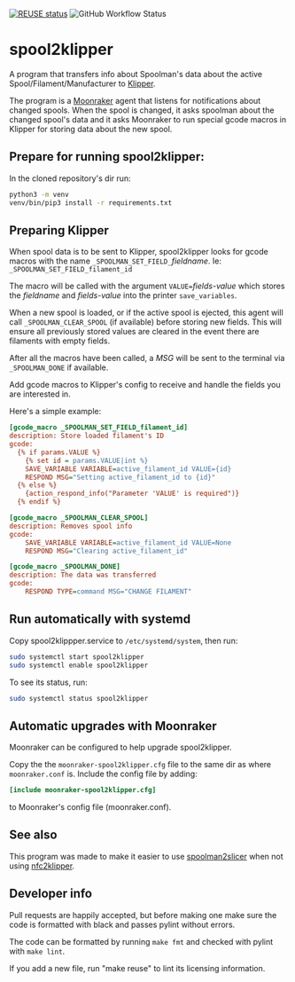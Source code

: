 <!--
SPDX-FileCopyrightText: 2025 psyfiend

SPDX-License-Identifier: GPL-3.0-or-later
-->

[![REUSE status](https://api.reuse.software/badge/github.com/psyfiend/spool2klipper)](https://api.reuse.software/info/github.com/psyfiend/spool2klipper)
![GitHub Workflow Status](https://github.com/psyfiend/spool2klipper/actions/workflows/pylint.yml/badge.svg)


# spool2klipper

A program that transfers info about Spoolman's data about the active Spool/Filament/Manufacturer to
[Klipper](https://www.klipper3d.org/).

The program is a [Moonraker](https://github.com/Arksine/moonraker) agent that listens for notifications
about changed spools. When the spool is changed, it asks spoolman about the changed spool's data
and it asks Moonraker to run special gcode macros in Klipper for storing data about the new spool.

## Prepare for running spool2klipper:

In the cloned repository's dir run:
```sh
python3 -m venv
venv/bin/pip3 install -r requirements.txt
```

<!-- Copy and update the `spool2klipper.cfg` to `~/.config/spool2klipper/spool2klipper.cfg`. -->

## Preparing Klipper

When spool data is to be sent to Klipper, spool2klipper looks for gcode macros with the name
`_SPOOLMAN_SET_FIELD_`_fieldname_. Ie:
`_SPOOLMAN_SET_FIELD_filament_id`

The macro will be called with the argument `VALUE=`_fields-value_ which stores the _fieldname_
and _fields-value_ into the printer `save_variables`.

When a new spool is loaded, or if the active spool is ejected, this agent will call 
`_SPOOLMAN_CLEAR_SPOOL` (if available) before storing new fields. This will ensure all previously 
stored values are cleared in the event there are filaments with empty fields.

After all the macros have been called, a _MSG_ will be sent to the terminal via 
`_SPOOLMAN_DONE` if available.

Add gcode macros to Klipper's config to receive and handle the fields you are interested in.

Here's a simple example:

```ini
[gcode_macro _SPOOLMAN_SET_FIELD_filament_id]
description: Store loaded filament's ID
gcode:
  {% if params.VALUE %}
    {% set id = params.VALUE|int %}
    SAVE_VARIABLE VARIABLE=active_filament_id VALUE={id}
    RESPOND MSG="Setting active_filament_id to {id}"
  {% else %}
    {action_respond_info("Parameter 'VALUE' is required")}
  {% endif %}

[gcode_macro _SPOOLMAN_CLEAR_SPOOL]
description: Removes spool info
gcode:
    SAVE_VARIABLE VARIABLE=active_filament_id VALUE=None
    RESPOND MSG="Clearing active_filament_id"

[gcode_macro _SPOOLMAN_DONE]
description: The data was transferred
gcode:
    RESPOND TYPE=command MSG="CHANGE FILAMENT"

```

## Run automatically with systemd

Copy spool2klippper.service to `/etc/systemd/system`, then run:

```sh
sudo systemctl start spool2klipper
sudo systemctl enable spool2klipper
```

To see its status, run:
```sh
sudo systemctl status spool2klipper
```

## Automatic upgrades with Moonraker

Moonraker can be configured to help upgrade spool2klipper.

Copy the the `moonraker-spool2klipper.cfg` file to the same dir as where
`moonraker.conf` is. Include the config file by adding:
```toml
[include moonraker-spool2klipper.cfg]
```
to Moonraker's config file (moonraker.conf).

## See also

This program was made to make it easier to use [spoolman2slicer](https://github.com/bofh69/spoolman2slicer) when not using [nfc2klipper](https://github.com/bofh69/nfc2klipper).

## Developer info

Pull requests are happily accepted, but before making one make sure
the code is formatted with black and passes pylint without errors.

The code can be formatted by running `make fmt` and checked with pylint
with `make lint`.

If you add a new file, run "make reuse" to lint its licensing information.
